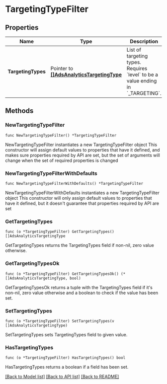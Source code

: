 # TargetingTypeFilter

## Properties

Name | Type | Description | Notes
------------ | ------------- | ------------- | -------------
**TargetingTypes** | Pointer to [**[]AdsAnalyticsTargetingType**](AdsAnalyticsTargetingType.md) | List of targeting types. Requires &#x60;level&#x60; to be a value ending in &#x60;_TARGETING&#x60;. | [optional] 

## Methods

### NewTargetingTypeFilter

`func NewTargetingTypeFilter() *TargetingTypeFilter`

NewTargetingTypeFilter instantiates a new TargetingTypeFilter object
This constructor will assign default values to properties that have it defined,
and makes sure properties required by API are set, but the set of arguments
will change when the set of required properties is changed

### NewTargetingTypeFilterWithDefaults

`func NewTargetingTypeFilterWithDefaults() *TargetingTypeFilter`

NewTargetingTypeFilterWithDefaults instantiates a new TargetingTypeFilter object
This constructor will only assign default values to properties that have it defined,
but it doesn't guarantee that properties required by API are set

### GetTargetingTypes

`func (o *TargetingTypeFilter) GetTargetingTypes() []AdsAnalyticsTargetingType`

GetTargetingTypes returns the TargetingTypes field if non-nil, zero value otherwise.

### GetTargetingTypesOk

`func (o *TargetingTypeFilter) GetTargetingTypesOk() (*[]AdsAnalyticsTargetingType, bool)`

GetTargetingTypesOk returns a tuple with the TargetingTypes field if it's non-nil, zero value otherwise
and a boolean to check if the value has been set.

### SetTargetingTypes

`func (o *TargetingTypeFilter) SetTargetingTypes(v []AdsAnalyticsTargetingType)`

SetTargetingTypes sets TargetingTypes field to given value.

### HasTargetingTypes

`func (o *TargetingTypeFilter) HasTargetingTypes() bool`

HasTargetingTypes returns a boolean if a field has been set.


[[Back to Model list]](../README.md#documentation-for-models) [[Back to API list]](../README.md#documentation-for-api-endpoints) [[Back to README]](../README.md)


